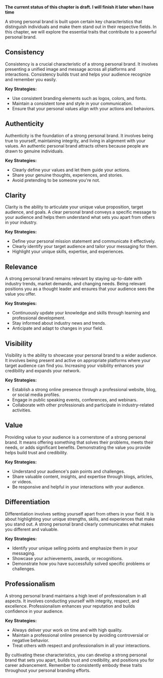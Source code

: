 **The current status of this chapter is draft. I will finish it later when I have time**

A strong personal brand is built upon certain key characteristics that distinguish individuals and make them stand out in their respective fields. In this chapter, we will explore the essential traits that contribute to a powerful personal brand.

**Consistency**
---------------

Consistency is a crucial characteristic of a strong personal brand. It involves presenting a unified image and message across all platforms and interactions. Consistency builds trust and helps your audience recognize and remember you easily.

**Key Strategies:**

* Use consistent branding elements such as logos, colors, and fonts.
* Maintain a consistent tone and style in your communication.
* Ensure that your personal values align with your actions and behaviors.

**Authenticity**
----------------

Authenticity is the foundation of a strong personal brand. It involves being true to yourself, maintaining integrity, and living in alignment with your values. An authentic personal brand attracts others because people are drawn to genuine individuals.

**Key Strategies:**

* Clearly define your values and let them guide your actions.
* Share your genuine thoughts, experiences, and stories.
* Avoid pretending to be someone you're not.

**Clarity**
-----------

Clarity is the ability to articulate your unique value proposition, target audience, and goals. A clear personal brand conveys a specific message to your audience and helps them understand what sets you apart from others in your industry.

**Key Strategies:**

* Define your personal mission statement and communicate it effectively.
* Clearly identify your target audience and tailor your messaging for them.
* Highlight your unique skills, expertise, and experiences.

**Relevance**
-------------

A strong personal brand remains relevant by staying up-to-date with industry trends, market demands, and changing needs. Being relevant positions you as a thought leader and ensures that your audience sees the value you offer.

**Key Strategies:**

* Continuously update your knowledge and skills through learning and professional development.
* Stay informed about industry news and trends.
* Anticipate and adapt to changes in your field.

**Visibility**
--------------

Visibility is the ability to showcase your personal brand to a wider audience. It involves being present and active on appropriate platforms where your target audience can find you. Increasing your visibility enhances your credibility and expands your network.

**Key Strategies:**

* Establish a strong online presence through a professional website, blog, or social media profiles.
* Engage in public speaking events, conferences, and webinars.
* Collaborate with other professionals and participate in industry-related activities.

**Value**
---------

Providing value to your audience is a cornerstone of a strong personal brand. It means offering something that solves their problems, meets their needs, or adds significant benefits. Demonstrating the value you provide helps build trust and credibility.

**Key Strategies:**

* Understand your audience's pain points and challenges.
* Share valuable content, insights, and expertise through blogs, articles, or videos.
* Be responsive and helpful in your interactions with your audience.

**Differentiation**
-------------------

Differentiation involves setting yourself apart from others in your field. It is about highlighting your unique strengths, skills, and experiences that make you stand out. A strong personal brand clearly communicates what makes you different and valuable.

**Key Strategies:**

* Identify your unique selling points and emphasize them in your messaging.
* Showcase your achievements, awards, or recognitions.
* Demonstrate how you have successfully solved specific problems or challenges.

**Professionalism**
-------------------

A strong personal brand maintains a high level of professionalism in all aspects. It involves conducting yourself with integrity, respect, and excellence. Professionalism enhances your reputation and builds confidence in your audience.

**Key Strategies:**

* Always deliver your work on time and with high quality.
* Maintain a professional online presence by avoiding controversial or negative behavior.
* Treat others with respect and professionalism in all your interactions.

By cultivating these characteristics, you can develop a strong personal brand that sets you apart, builds trust and credibility, and positions you for career advancement. Remember to consistently embody these traits throughout your personal branding efforts.
